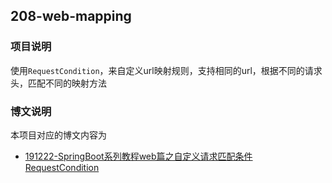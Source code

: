 ## 208-web-mapping
### 项目说明

使用`RequestCondition`，来自定义url映射规则，支持相同的url，根据不同的请求头，匹配不同的映射方法

### 博文说明

本项目对应的博文内容为

- [191222-SpringBoot系列教程web篇之自定义请求匹配条件RequestCondition](http://spring.hhui.top/spring-blog/2019/12/22/191222-SpringBoot%E7%B3%BB%E5%88%97%E6%95%99%E7%A8%8Bweb%E7%AF%87%E4%B9%8B%E8%87%AA%E5%AE%9A%E4%B9%89%E8%AF%B7%E6%B1%82%E5%8C%B9%E9%85%8D%E6%9D%A1%E4%BB%B6RequestCondition/)